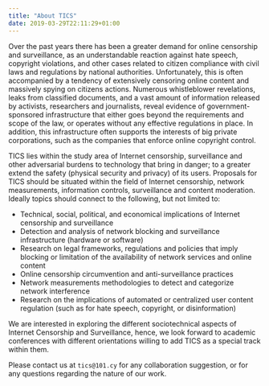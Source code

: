 ```yaml
---
title: "About TICS"
date: 2019-03-29T22:11:29+01:00
---
```


Over the past years there has been a greater demand for online censorship and
surveillance, as an understandable reaction against hate speech, copyright
violations, and other cases related to citizen compliance with civil laws and
regulations by national authorities. Unfortunately, this is often accompanied by
a tendency of extensively censoring online content and massively spying on
citizens actions. Numerous whistleblower revelations, leaks from classified
documents, and a vast amount of information released by activists, researchers
and journalists, reveal evidence of government-sponsored infrastructure that
either goes beyond the requirements and scope of the law, or operates without
any effective regulations in place. In addition, this infrastructure often
supports the interests of big private corporations, such as the companies that
enforce online copyright control.

TICS lies within the study area of Internet censorship, surveillance and other
adversarial burdens to technology that bring in danger; to a greater extend the
safety (physical security and privacy) of its users. Proposals for TICS
should be situated within the field of Internet censorship, network
measurements, information controls, surveillance and content moderation.
Ideally topics should connect to the following, but not limited to:

- Technical, social, political, and economical implications of Internet
censorship and surveillance
- Detection and analysis of network blocking and surveillance infrastructure
(hardware or software)
- Research on legal frameworks, regulations and policies that imply blocking or
limitation of the availability of network services and online content
- Online censorship circumvention and anti-surveillance practices
- Network measurements methodologies to detect and categorize network
interference
- Research on the implications of automated or centralized user content
regulation (such as for hate speech, copyright, or disinformation)

We are interested in exploring the different sociotechnical aspects of
Internet Censorship and Surveillance, hence, we look forward to
academic conferences with different orientations willing to add TICS
as a special track within them.

Please contact us at `tics@101.cy` for any collaboration
suggestion, or for any questions regarding the nature of our work.
